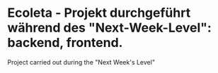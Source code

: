 # Ecoleta - Projekt durchgeführt während des "Next-Week-Level": backend, frontend. 
Project carried out during the "Next Week's Level"
